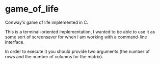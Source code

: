 # game_of_life
Conway's game of life implemented in C.

This is a terminal-oriented implementation, I wanted to be able to use it as some sort of screensaver for when I am working with a command-line interface.

In order to execute it you should provide two arguments (the number of rows and the number of columns for the matrix).
